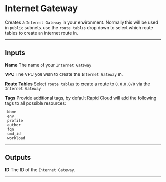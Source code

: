 # Internet Gateway
Creates a `Internet Gateway` in your environment.
Normally this will be used in `public` subnets, use the `route tables` drop down to select which route tables to create an internet route in.

---
## Inputs

**Name**
The name of your `Internet Gateway`

**VPC**
The VPC you wish to create the `Internet Gateway` in.

**Route Tables**
Select `route tables` to create a route to `0.0.0.0/0` via the `Internet Gateway`

**Tags**
Provide additional tags, by default Rapid Cloud will add the following tags to all possible resources:

```
 Name    
 env      
 profile  
 author 
 fqn      
 cmd_id 
 workload 
```

---
## Outputs

**ID**
The ID of the `Internet Gateway`.

---
